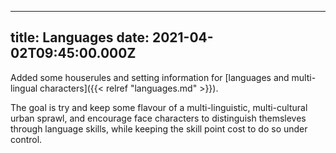 
---
title: Languages
date: 2021-04-02T09:45:00.000Z
---
Added some houserules and setting information for [languages and multi-lingual characters]({{< relref "languages.md" >}}).

The goal is try and keep some flavour of a multi-linguistic, multi-cultural urban sprawl, and encourage face characters to distinguish themsleves through language skills, while keeping the skill point cost to do so under control.
<!--more-->